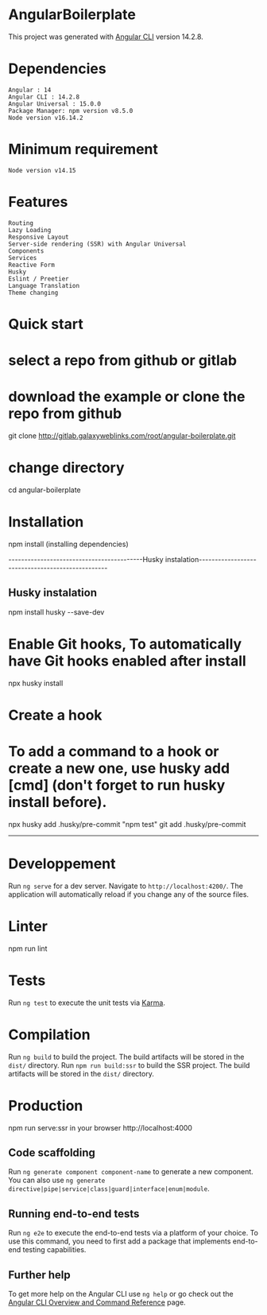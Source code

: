 # AngularBoilerplate

This project was generated with [Angular CLI](https://github.com/angular/angular-cli) version 14.2.8.

# Dependencies

    Angular : 14
    Angular CLI : 14.2.8
    Angular Universal : 15.0.0
    Package Manager: npm version v8.5.0
    Node version v16.14.2

# Minimum requirement

    Node version v14.15

# Features

    Routing
    Lazy Loading
    Responsive Layout
    Server-side rendering (SSR) with Angular Universal
    Components
    Services
    Reactive Form
    Husky
    Eslint / Preetier
    Language Translation
    Theme changing

# Quick start

# select a repo from github or gitlab

# download the example or clone the repo from github

git clone http://gitlab.galaxyweblinks.com/root/angular-boilerplate.git

# change directory

cd angular-boilerplate

# Installation

npm install (installing dependencies)

------------------------------------------Husky instalation-------------------------------------------------

## Husky instalation

npm install husky --save-dev

# Enable Git hooks, To automatically have Git hooks enabled after install

npx husky install

# Create a hook

# To add a command to a hook or create a new one, use husky add <file> [cmd] (don't forget to run husky install before).

npx husky add .husky/pre-commit "npm test"
git add .husky/pre-commit

---

# Developpement

Run `ng serve` for a dev server. Navigate to `http://localhost:4200/`. The application will automatically reload if you change any of the source files.

# Linter

npm run lint

# Tests

Run `ng test` to execute the unit tests via [Karma](https://karma-runner.github.io).

# Compilation

Run `ng build` to build the project. The build artifacts will be stored in the `dist/` directory.
Run `npm run build:ssr` to build the SSR project. The build artifacts will be stored in the `dist/` directory.

# Production

npm run serve:ssr
in your browser http://localhost:4000

## Code scaffolding

Run `ng generate component component-name` to generate a new component. You can also use `ng generate directive|pipe|service|class|guard|interface|enum|module`.

## Running end-to-end tests

Run `ng e2e` to execute the end-to-end tests via a platform of your choice. To use this command, you need to first add a package that implements end-to-end testing capabilities.

## Further help

To get more help on the Angular CLI use `ng help` or go check out the [Angular CLI Overview and Command Reference](https://angular.io/cli) page.
